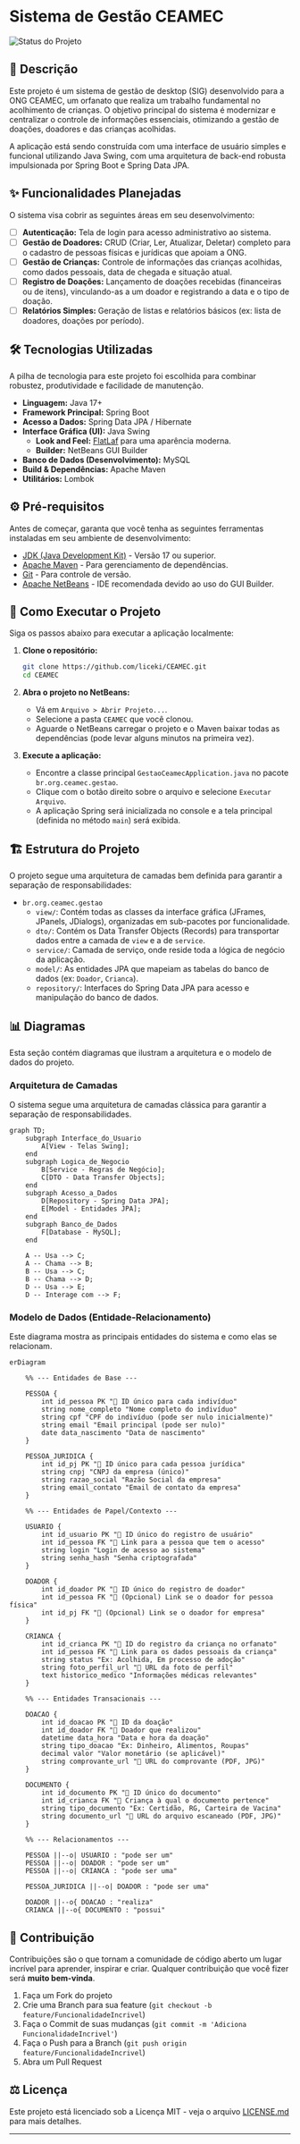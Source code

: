 # Sistema de Gestão CEAMEC

![Status do Projeto](https://img.shields.io/badge/status-em%20desenvolvimento-yellow)

## 📄 Descrição

Este projeto é um sistema de gestão de desktop (SIG) desenvolvido para a ONG CEAMEC, um orfanato que realiza um trabalho fundamental no acolhimento de crianças. O objetivo principal do sistema é modernizar e centralizar o controle de informações essenciais, otimizando a gestão de doações, doadores e das crianças acolhidas.

A aplicação está sendo construída com uma interface de usuário simples e funcional utilizando Java Swing, com uma arquitetura de back-end robusta impulsionada por Spring Boot e Spring Data JPA.

## ✨ Funcionalidades Planejadas

O sistema visa cobrir as seguintes áreas em seu desenvolvimento:

-   [ ] **Autenticação:** Tela de login para acesso administrativo ao sistema.
-   [ ] **Gestão de Doadores:** CRUD (Criar, Ler, Atualizar, Deletar) completo para o cadastro de pessoas físicas e jurídicas que apoiam a ONG.
-   [ ] **Gestão de Crianças:** Controle de informações das crianças acolhidas, como dados pessoais, data de chegada e situação atual.
-   [ ] **Registro de Doações:** Lançamento de doações recebidas (financeiras ou de itens), vinculando-as a um doador e registrando a data e o tipo de doação.
-   [ ] **Relatórios Simples:** Geração de listas e relatórios básicos (ex: lista de doadores, doações por período).

## 🛠️ Tecnologias Utilizadas

A pilha de tecnologia para este projeto foi escolhida para combinar robustez, produtividade e facilidade de manutenção.

-   **Linguagem:** Java 17+
-   **Framework Principal:** Spring Boot
-   **Acesso a Dados:** Spring Data JPA / Hibernate
-   **Interface Gráfica (UI):** Java Swing
    -   **Look and Feel:** [FlatLaf](https://www.formdev.com/flatlaf/) para uma aparência moderna.
    -   **Builder:** NetBeans GUI Builder
-   **Banco de Dados (Desenvolvimento):** MySQL
-   **Build & Dependências:** Apache Maven
-   **Utilitários:** Lombok

## ⚙️ Pré-requisitos

Antes de começar, garanta que você tenha as seguintes ferramentas instaladas em seu ambiente de desenvolvimento:

-   [JDK (Java Development Kit)](https://www.oracle.com/java/technologies/downloads/) - Versão 17 ou superior.
-   [Apache Maven](https://maven.apache.org/download/cgi) - Para gerenciamento de dependências.
-   [Git](https://git-scm.com/) - Para controle de versão.
-   [Apache NetBeans](https://netbeans.apache.org/download/index.html) - IDE recomendada devido ao uso do GUI Builder.

## 🚀 Como Executar o Projeto

Siga os passos abaixo para executar a aplicação localmente:

1.  **Clone o repositório:**
    ```bash
    git clone https://github.com/liceki/CEAMEC.git
    cd CEAMEC
    ```

2.  **Abra o projeto no NetBeans:**
    -   Vá em `Arquivo > Abrir Projeto...`.
    -   Selecione a pasta `CEAMEC` que você clonou.
    -   Aguarde o NetBeans carregar o projeto e o Maven baixar todas as dependências (pode levar alguns minutos na primeira vez).

3.  **Execute a aplicação:**
    -   Encontre a classe principal `GestaoCeamecApplication.java` no pacote `br.org.ceamec.gestao`.
    -   Clique com o botão direito sobre o arquivo e selecione `Executar Arquivo`.
    -   A aplicação Spring será inicializada no console e a tela principal (definida no método `main`) será exibida.

## 🏗️ Estrutura do Projeto

O projeto segue uma arquitetura de camadas bem definida para garantir a separação de responsabilidades:

-   `br.org.ceamec.gestao`
    -   `view/`: Contém todas as classes da interface gráfica (JFrames, JPanels, JDialogs), organizadas em sub-pacotes por funcionalidade.
    -   `dto/`: Contém os Data Transfer Objects (Records) para transportar dados entre a camada de `view` e a de `service`.
    -   `service/`: Camada de serviço, onde reside toda a lógica de negócio da aplicação.
    -   `model/`: As entidades JPA que mapeiam as tabelas do banco de dados (ex: `Doador`, `Crianca`).
    -   `repository/`: Interfaces do Spring Data JPA para acesso e manipulação do banco de dados.

## 📊 Diagramas

Esta seção contém diagramas que ilustram a arquitetura e o modelo de dados do projeto.

### Arquitetura de Camadas

O sistema segue uma arquitetura de camadas clássica para garantir a separação de responsabilidades.

```mermaid
graph TD;
    subgraph Interface_do_Usuario
        A[View - Telas Swing];
    end
    subgraph Logica_de_Negocio
        B[Service - Regras de Negócio];
        C[DTO - Data Transfer Objects];
    end
    subgraph Acesso_a_Dados
        D[Repository - Spring Data JPA];
        E[Model - Entidades JPA];
    end
    subgraph Banco_de_Dados
        F[Database - MySQL];
    end

    A -- Usa --> C;
    A -- Chama --> B;
    B -- Usa --> C;
    B -- Chama --> D;
    D -- Usa --> E;
    D -- Interage com --> F;

```

### Modelo de Dados (Entidade-Relacionamento)

Este diagrama mostra as principais entidades do sistema e como elas se relacionam.

```mermaid
erDiagram

    %% --- Entidades de Base ---

    PESSOA {
        int id_pessoa PK "🔑 ID único para cada indivíduo"
        string nome_completo "Nome completo do indivíduo"
        string cpf "CPF do indivíduo (pode ser nulo inicialmente)"
        string email "Email principal (pode ser nulo)"
        date data_nascimento "Data de nascimento"
    }

    PESSOA_JURIDICA {
        int id_pj PK "🔑 ID único para cada pessoa jurídica"
        string cnpj "CNPJ da empresa (único)"
        string razao_social "Razão Social da empresa"
        string email_contato "Email de contato da empresa"
    }

    %% --- Entidades de Papel/Contexto ---

    USUARIO {
        int id_usuario PK "🔑 ID único do registro de usuário"
        int id_pessoa FK "🔗 Link para a pessoa que tem o acesso"
        string login "Login de acesso ao sistema"
        string senha_hash "Senha criptografada"
    }

    DOADOR {
        int id_doador PK "🔑 ID único do registro de doador"
        int id_pessoa FK "🔗 (Opcional) Link se o doador for pessoa física"
        int id_pj FK "🔗 (Opcional) Link se o doador for empresa"
    }

    CRIANCA {
        int id_crianca PK "🔑 ID do registro da criança no orfanato"
        int id_pessoa FK "🔗 Link para os dados pessoais da criança"
        string status "Ex: Acolhida, Em processo de adoção"
        string foto_perfil_url "🔗 URL da foto de perfil"
        text historico_medico "Informações médicas relevantes"
    }

    %% --- Entidades Transacionais ---

    DOACAO {
        int id_doacao PK "🔑 ID da doação"
        int id_doador FK "🔗 Doador que realizou"
        datetime data_hora "Data e hora da doação"
        string tipo_doacao "Ex: Dinheiro, Alimentos, Roupas"
        decimal valor "Valor monetário (se aplicável)"
        string comprovante_url "🔗 URL do comprovante (PDF, JPG)"
    }

    DOCUMENTO {
        int id_documento PK "🔑 ID único do documento"
        int id_crianca FK "🔗 Criança à qual o documento pertence"
        string tipo_documento "Ex: Certidão, RG, Carteira de Vacina"
        string documento_url "🔗 URL do arquivo escaneado (PDF, JPG)"
    }

    %% --- Relacionamentos ---

    PESSOA ||--o| USUARIO : "pode ser um"
    PESSOA ||--o| DOADOR : "pode ser um"
    PESSOA ||--o| CRIANCA : "pode ser uma"

    PESSOA_JURIDICA ||--o| DOADOR : "pode ser uma"

    DOADOR ||--o{ DOACAO : "realiza"
    CRIANCA ||--o{ DOCUMENTO : "possui"
```

## 🤝 Contribuição

Contribuições são o que tornam a comunidade de código aberto um lugar incrível para aprender, inspirar e criar. Qualquer contribuição que você fizer será **muito bem-vinda**.

1.  Faça um Fork do projeto
2.  Crie uma Branch para sua feature (`git checkout -b feature/FuncionalidadeIncrivel`)
3.  Faça o Commit de suas mudanças (`git commit -m 'Adiciona FuncionalidadeIncrivel'`)
4.  Faça o Push para a Branch (`git push origin feature/FuncionalidadeIncrivel`)
5.  Abra um Pull Request

## ⚖️ Licença

Este projeto está licenciado sob a Licença MIT - veja o arquivo [LICENSE.md](LICENSE.md) para mais detalhes.

---
